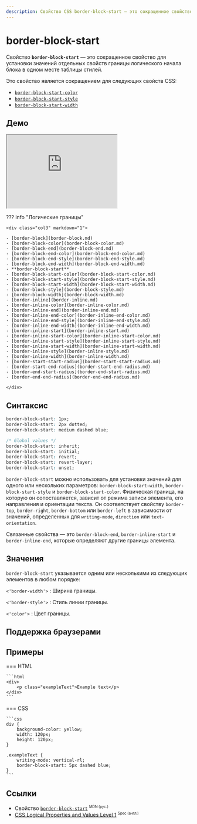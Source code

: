 ```yaml
---
description: Свойство CSS border-block-start — это сокращенное свойство для установки значений отдельных свойств границы логического начала блока в одном месте таблицы стилей.
---
```


# border-block-start

Свойство **`border-block-start`** — это сокращенное свойство для установки значений отдельных свойств границы логического начала блока в одном месте таблицы стилей.

Это свойство является сокращением для следующих свойств CSS:

- [`border-block-start-color`](border-block-start-color.md)
- [`border-block-start-style`](border-block-start-style.md)
- [`border-block-start-width`](border-block-start-width.md)

## Демо

<iframe class="interactive is-default-height" height="200" src="https://interactive-examples.mdn.mozilla.net/pages/css/border-block-start.html" title="MDN Web Docs Interactive Example" loading="lazy" data-readystate="complete"></iframe>

??? info "Логические границы"

    <div class="col3" markdown="1">

    - [border-block](border-block.md)
    - [border-block-color](border-block-color.md)
    - [border-block-end](border-block-end.md)
    - [border-block-end-color](border-block-end-color.md)
    - [border-block-end-style](border-block-end-style.md)
    - [border-block-end-width](border-block-end-width.md)
    - **border-block-start**
    - [border-block-start-color](border-block-start-color.md)
    - [border-block-start-style](border-block-start-style.md)
    - [border-block-start-width](border-block-start-width.md)
    - [border-block-style](border-block-style.md)
    - [border-block-width](border-block-width.md)
    - [border-inline](border-inline.md)
    - [border-inline-color](border-inline-color.md)
    - [border-inline-end](border-inline-end.md)
    - [border-inline-end-color](border-inline-end-color.md)
    - [border-inline-end-style](border-inline-end-style.md)
    - [border-inline-end-width](border-inline-end-width.md)
    - [border-inline-start](border-inline-start.md)
    - [border-inline-start-color](border-inline-start-color.md)
    - [border-inline-start-style](border-inline-start-style.md)
    - [border-inline-start-width](border-inline-start-width.md)
    - [border-inline-style](border-inline-style.md)
    - [border-inline-width](border-inline-width.md)
    - [border-start-start-radius](border-start-start-radius.md)
    - [border-start-end-radius](border-start-end-radius.md)
    - [border-end-start-radius](border-end-start-radius.md)
    - [border-end-end-radius](border-end-end-radius.md)

    </div>

## Синтаксис

```css
border-block-start: 1px;
border-block-start: 2px dotted;
border-block-start: medium dashed blue;

/* Global values */
border-block-start: inherit;
border-block-start: initial;
border-block-start: revert;
border-block-start: revert-layer;
border-block-start: unset;
```

`border-block-start` можно использовать для установки значений для одного или нескольких параметров: `border-block-start-width`, `border-block-start-style` и `border-block-start-color`. Физическая граница, на которую он сопоставляется, зависит от режима записи элемента, его направления и ориентации текста. Он соответствует свойству `border-top`, `border-right`, `border-bottom` или `border-left` в зависимости от значений, определенных для `writing-mode`, `direction` или `text-orientation`.

Связанные свойства — это `border-block-end`, `border-inline-start` и `border-inline-end`, которые определяют другие границы элемента.

## Значения

`border-block-start` указывается одним или несколькими из следующих элементов в любом порядке:

`<'border-width'>`
: Ширина границы.

`<'border-style'>`
: Стиль линии границы.

`<'color'>`
: Цвет границы.

## Поддержка браузерами

<p class="ciu_embed" data-feature="mdn-css__properties__border-block-start" data-periods="future_1,current,past_1,past_2" data-accessible-colours="false"></p>

## Примеры

=== HTML

    ```html
    <div>
    	<p class="exampleText">Example text</p>
    </div>
    ```

=== CSS

    ```css
    div {
    	background-color: yellow;
    	width: 120px;
    	height: 120px;
    }

    .exampleText {
    	writing-mode: vertical-rl;
    	border-block-start: 5px dashed blue;
    }
    ```

## Ссылки

- Свойство [`border-block-start`](https://developer.mozilla.org/ru/docs/Web/CSS/border-block-start) <sup><small>MDN (рус.)</small></sup>
- [CSS Logical Properties and Values Level 1](https://w3c.github.io/csswg-drafts/css-logical/#border-shorthands) <sup><small>Spec (англ.)</small></sup>
